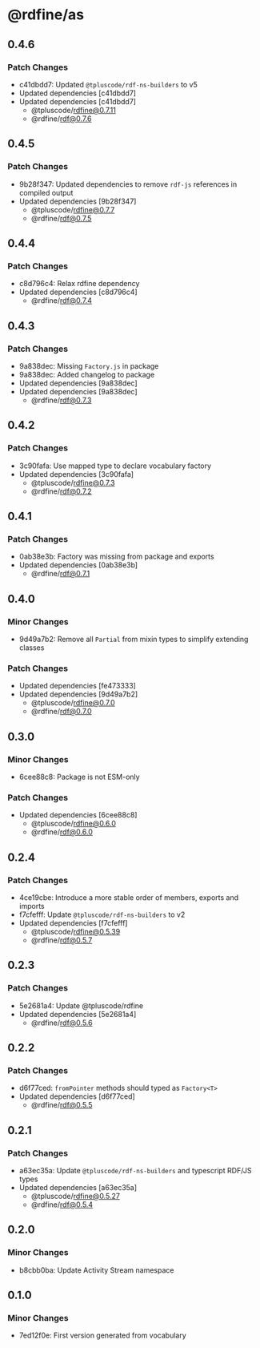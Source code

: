 # @rdfine/as

## 0.4.6

### Patch Changes

- c41dbdd7: Updated `@tpluscode/rdf-ns-builders` to v5
- Updated dependencies [c41dbdd7]
- Updated dependencies [c41dbdd7]
  - @tpluscode/rdfine@0.7.11
  - @rdfine/rdf@0.7.6

## 0.4.5

### Patch Changes

- 9b28f347: Updated dependencies to remove `rdf-js` references in compiled output
- Updated dependencies [9b28f347]
  - @tpluscode/rdfine@0.7.7
  - @rdfine/rdf@0.7.5

## 0.4.4

### Patch Changes

- c8d796c4: Relax rdfine dependency
- Updated dependencies [c8d796c4]
  - @rdfine/rdf@0.7.4

## 0.4.3

### Patch Changes

- 9a838dec: Missing `Factory.js` in package
- 9a838dec: Added changelog to package
- Updated dependencies [9a838dec]
- Updated dependencies [9a838dec]
  - @rdfine/rdf@0.7.3

## 0.4.2

### Patch Changes

- 3c90fafa: Use mapped type to declare vocabulary factory
- Updated dependencies [3c90fafa]
  - @tpluscode/rdfine@0.7.3
  - @rdfine/rdf@0.7.2

## 0.4.1

### Patch Changes

- 0ab38e3b: Factory was missing from package and exports
- Updated dependencies [0ab38e3b]
  - @rdfine/rdf@0.7.1

## 0.4.0

### Minor Changes

- 9d49a7b2: Remove all `Partial` from mixin types to simplify extending classes

### Patch Changes

- Updated dependencies [fe473333]
- Updated dependencies [9d49a7b2]
  - @tpluscode/rdfine@0.7.0
  - @rdfine/rdf@0.7.0

## 0.3.0

### Minor Changes

- 6cee88c8: Package is not ESM-only

### Patch Changes

- Updated dependencies [6cee88c8]
  - @tpluscode/rdfine@0.6.0
  - @rdfine/rdf@0.6.0

## 0.2.4

### Patch Changes

- 4ce19cbe: Introduce a more stable order of members, exports and imports
- f7cfefff: Update `@tpluscode/rdf-ns-builders` to v2
- Updated dependencies [f7cfefff]
  - @tpluscode/rdfine@0.5.39
  - @rdfine/rdf@0.5.7

## 0.2.3

### Patch Changes

- 5e2681a4: Update @tpluscode/rdfine
- Updated dependencies [5e2681a4]
  - @rdfine/rdf@0.5.6

## 0.2.2

### Patch Changes

- d6f77ced: `fromPointer` methods should typed as `Factory<T>`
- Updated dependencies [d6f77ced]
  - @rdfine/rdf@0.5.5

## 0.2.1

### Patch Changes

- a63ec35a: Update `@tpluscode/rdf-ns-builders` and typescript RDF/JS types
- Updated dependencies [a63ec35a]
  - @tpluscode/rdfine@0.5.27
  - @rdfine/rdf@0.5.4

## 0.2.0

### Minor Changes

- b8cbb0ba: Update Activity Stream namespace

## 0.1.0

### Minor Changes

- 7ed12f0e: First version generated from vocabulary

